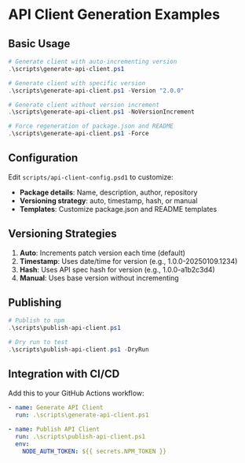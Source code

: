 # API Client Generation Examples

## Basic Usage

```powershell
# Generate client with auto-incrementing version
.\scripts\generate-api-client.ps1

# Generate client with specific version
.\scripts\generate-api-client.ps1 -Version "2.0.0"

# Generate client without version increment
.\scripts\generate-api-client.ps1 -NoVersionIncrement

# Force regeneration of package.json and README
.\scripts\generate-api-client.ps1 -Force
```

## Configuration

Edit `scripts/api-client-config.psd1` to customize:

- **Package details**: Name, description, author, repository
- **Versioning strategy**: auto, timestamp, hash, or manual
- **Templates**: Customize package.json and README templates

## Versioning Strategies

1. **Auto**: Increments patch version each time (default)
2. **Timestamp**: Uses date/time for version (e.g., 1.0.0-20250109.1234)
3. **Hash**: Uses API spec hash for version (e.g., 1.0.0-a1b2c3d4)
4. **Manual**: Uses base version without incrementing

## Publishing

```powershell
# Publish to npm
.\scripts\publish-api-client.ps1

# Dry run to test
.\scripts\publish-api-client.ps1 -DryRun
```

## Integration with CI/CD

Add this to your GitHub Actions workflow:

```yaml
- name: Generate API Client
  run: .\scripts\generate-api-client.ps1
  
- name: Publish API Client
  run: .\scripts\publish-api-client.ps1
  env:
    NODE_AUTH_TOKEN: ${{ secrets.NPM_TOKEN }}
```
